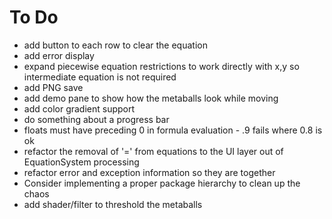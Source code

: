 # To Do

   * add button to each row to clear the equation
   * add error display
   * expand piecewise equation restrictions to work directly with x,y so intermediate equation is not required
   * add PNG save
   * add demo pane to show how the metaballs look while moving
   * add color gradient support
   * do something about a progress bar
   * floats must have preceding 0 in formula evaluation - .9 fails where 0.8 is ok
   * refactor the removal of '=' from equations to the UI layer out of EquationSystem processing
   * refactor error and exception information so they are together
   * Consider implementing a proper package hierarchy to clean up the chaos
   * add shader/filter to threshold the metaballs